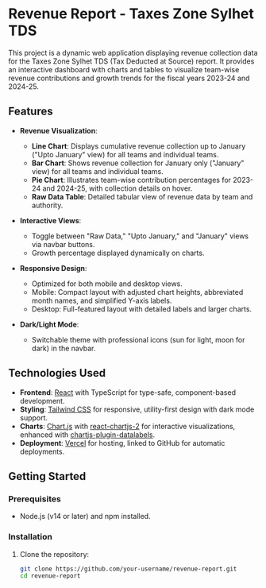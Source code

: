 # Revenue Report - Taxes Zone Sylhet TDS

This project is a dynamic web application displaying revenue collection data for the Taxes Zone Sylhet TDS (Tax Deducted at Source) report. It provides an interactive dashboard with charts and tables to visualize team-wise revenue contributions and growth trends for the fiscal years 2023-24 and 2024-25.

## Features

- **Revenue Visualization**:
  - **Line Chart**: Displays cumulative revenue collection up to January ("Upto January" view) for all teams and individual teams.
  - **Bar Chart**: Shows revenue collection for January only ("January" view) for all teams and individual teams.
  - **Pie Chart**: Illustrates team-wise contribution percentages for 2023-24 and 2024-25, with collection details on hover.
  - **Raw Data Table**: Detailed tabular view of revenue data by team and authority.

- **Interactive Views**:
  - Toggle between "Raw Data," "Upto January," and "January" views via navbar buttons.
  - Growth percentage displayed dynamically on charts.

- **Responsive Design**:
  - Optimized for both mobile and desktop views.
  - Mobile: Compact layout with adjusted chart heights, abbreviated month names, and simplified Y-axis labels.
  - Desktop: Full-featured layout with detailed labels and larger charts.

- **Dark/Light Mode**:
  - Switchable theme with professional icons (sun for light, moon for dark) in the navbar.

## Technologies Used

- **Frontend**: [React](https://reactjs.org/) with TypeScript for type-safe, component-based development.
- **Styling**: [Tailwind CSS](https://tailwindcss.com/) for responsive, utility-first design with dark mode support.
- **Charts**: [Chart.js](https://www.chartjs.org/) with [react-chartjs-2](https://github.com/reactchartjs/react-chartjs-2) for interactive visualizations, enhanced with [chartjs-plugin-datalabels](https://github.com/chartjs/chartjs-plugin-datalabels).
- **Deployment**: [Vercel](https://vercel.com/) for hosting, linked to GitHub for automatic deployments.

## Getting Started

### Prerequisites
- Node.js (v14 or later) and npm installed.

### Installation
1. Clone the repository:
   ```bash
   git clone https://github.com/your-username/revenue-report.git
   cd revenue-report
